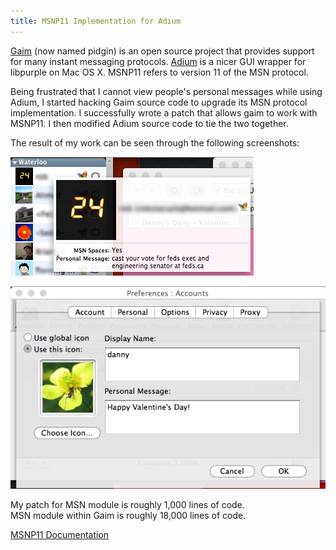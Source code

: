```yaml
---
title: MSNP11 Implementation for Adium
---
```

[Gaim][1] (now named pidgin) is an open source project that provides support
for many instant messaging protocols. [Adium][2] is a nicer GUI wrapper for
libpurple on Mac OS X. MSNP11 refers to version 11 of the MSN protocol.

Being frustrated that I cannot view people's personal messages while using
Adium, I started hacking Gaim source code to upgrade its MSN protocol
implementation. I successfully wrote a patch that allows gaim to work with
MSNP11. I then modified Adium source code to tie the two together.

The result of my work can be seen through the following screenshots:

![](/images/msnp11_psm.png)

![](/images/msnp11_preferences.png)

My patch for MSN module is roughly 1,000 lines of code.  
MSN module within Gaim is roughly 18,000 lines of code.

[MSNP11 Documentation][3]

  [1]: http://www.pidgin.im/about/
  [2]: http://adium.im/
  [3]: http://msnpiki.msnfanatic.com/index.php/MSNP11:Changes
